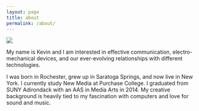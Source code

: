```yaml
---
layout: page
title: about
permalink: /about/
---
```


<!-- <div class="img_row">
  <img class="col two" src="/img/kae.jpg"/>
</div> -->

<img src="{{ site.baseurl }}/img/kae.jpg">


<br>


<!-- <h1>currently.</h1> -->
<!-- <h2>Empowering each other.</h2> -->
<!-- <h3> -->

 <p>

My name is Kevin and I am interested in effective communication, electro-mechanical devices, and our ever-evolving relationships with different technologies.</p>

<p>I was born in Rochester, grew up in Saratoga Springs, and now live in New York. I currently study New Media at Purchase College. I graduated from SUNY Adirondack with an AAS in Media Arts in 2014. My creative background is heavily tied to my fascination with computers and love for sound and music.</p>

<!--
 <p></p>

<h1><p>somethings I have done in the past...</p></h1>

 <p>Contributor to From Under the Bed, a radio show on WPSR</p>

<p>Had photography featured in the Best of College & High School Photography 2014, a full-color hard cover publication. Over 16,600 student photos were submitted for the contest from the U.S., Canada and around the world.</p> -->
